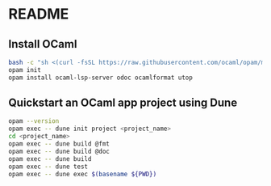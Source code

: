 # README

## Install OCaml

```bash
bash -c "sh <(curl -fsSL https://raw.githubusercontent.com/ocaml/opam/master/shell/install.sh)"
opam init
opam install ocaml-lsp-server odoc ocamlformat utop
```

## Quickstart an OCaml app project using Dune

```bash
opam --version
opam exec -- dune init project <project_name>
cd <project_name>
opam exec -- dune build @fmt
opam exec -- dune build @doc
opam exec -- dune build
opam exec -- dune test
opam exec -- dune exec $(basename ${PWD})
```
